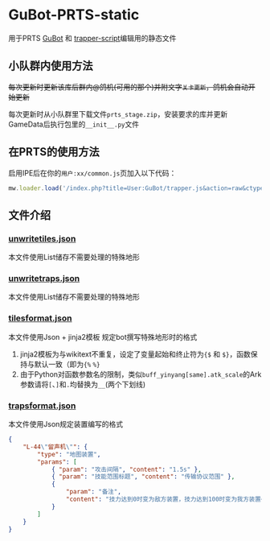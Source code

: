 # GuBot-PRTS-static
用于PRTS [GuBot](https://prts.wiki/w/User:GuBot) 和 [trapper-script](https://github.com/GuGuMur/trapper-script)编辑用的静态文件

## 小队群内使用方法
<del>每次更新时更新该库后群内@鸽机(可用的那个)并附文字`关卡更新`，鸽机会自动开始更新</del>

每次更新时从小队群里下载文件`prts_stage.zip`，安装要求的库并更新GameData后执行包里的`__init__.py`文件

## 在PRTS的使用方法
启用IPE后在你的`用户:xx/common.js`页加入以下代码：

```javascript
mw.loader.load('/index.php?title=User:GuBot/trapper.js&action=raw&ctype=text/javascript');
```

## 文件介绍

### [unwritetiles.json](/unwritetiles.json)
本文件使用List储存不需要处理的特殊地形

### [unwritetraps.json](/unwritetraps.json)
本文件使用List储存不需要处理的特殊地形

### [tilesformat.json](/tilesformat.json)
本文件使用Json + jinja2模板 规定bot撰写特殊地形时的格式
1. jinja2模板为与wikitext不重复，设定了变量起始和终止符为`{$` 和 `$}`，函数保持与默认一致（即为`{%` `%}`
2. 由于Python对函数参数名的限制，类似`buff_yinyang[same].atk_scale`的Ark参数请将`[`、`]`和`.`均替换为`__`(两个下划线)

### [trapsformat.json](/trapsformat.json)
本文件使用Json规定装置编写的格式
```json
{
    "L-44\"留声机\"": {
        "type": "地图装置",
        "params": [
            { "param": "攻击间隔", "content": "1.5s" },
            { "param": "技能范围标题", "content": "传输协议范围" },
            {
                "param": "备注",
                "content": "技力达到0时变为敌方装置，技力达到100时变为我方装置<br>※设定为敌方单位<br>※治疗对我方隐匿单位无效<!--<br>在本图的突袭模式中，位于{{Popup|内容=坐标格式为(Y,X)，坐标以左下角为原点}}的留声机初始SP为0且为敌方装置。-->"
            }
        ]
    }
}
```